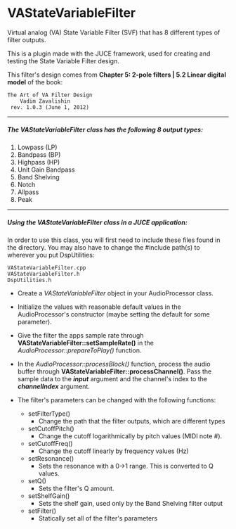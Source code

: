 # VAStateVariableFilter
Virtual analog (VA) State Variable Filter (SVF) that has 8 different types of filter outputs.

This is a plugin made with the JUCE framework, used for creating and testing the State Variable Filter design.

This filter's design comes from **Chapter 5: 2-pole filters | 5.2 Linear digital model** of the book:

	The Art of VA Filter Design
		Vadim Zavalishin
	 rev. 1.0.3 (June 1, 2012)
 
-------
##### The _VAStateVariableFilter_ class has the following 8 output types:
1. Lowpass (LP)
2. Bandpass (BP)
3. Highpass (HP)
4. Unit Gain Bandpass
5. Band Shelving
6. Notch
7. Allpass
8. Peak

------	
##### Using the _VAStateVariableFilter_ class in a JUCE application:
In order to use this class, you will first need to include these files found in the directory.
You may also have to change the #include path(s) to wherever you put DspUtilities:

    VAStateVariableFilter.cpp
    VAStateVariableFilter.h
    DspUtilities.h
    
    
* Create a *VAStateVariableFilter* object in your AudioProcessor class. 

* Initialize the values with reasonable default values in the AudioProcessor's constructor 
  (maybe setting the default for some parameter).
  
* Give the filter the apps sample rate through **VAStateVariableFilter::setSampleRate()**
  in the _AudioProcessor::prepareToPlay()_ function.
  
* In the _AudioProcessor::processBlock()_ function, process the audio buffer through 
  **VAStateVariableFilter::processChannel()**. Pass the sample data to the **_input_**
  argument and the channel's index to the **_channelIndex_** argument.
  
* The filter's parameters can be changed with the following functions:
    * setFilterType()
        * Change the path that the filter outputs, which are different types
    * setCutoffPitch()
        * Change the cutoff logarithmically by pitch values (MIDI note #).    
    * setCutoffFreq()
        * Change the cutoff linearly by frequency values (Hz)
    * setResonance()
        * Sets the resonance with a 0->1 range. This is converted to Q values.
    * setQ()
        * Sets the filter's Q amount.
    * setShelfGain()
        * Sets the shelf gain, used only by the Band Shelving filter output
    * setFilter() 
        * Statically set all of the filter's parameters
